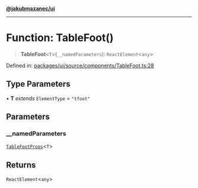 [**@jakubmazanec/ui**](../README.md)

---

# Function: TableFoot()

> **TableFoot**\<`T`\>(`__namedParameters`): `ReactElement`\<`any`\>

Defined in:
[packages/ui/source/components/TableFoot.ts:28](https://github.com/jakubmazanec/tools/blob/dd3219e5c9e39fb2c6c2fa06c4f20acd2118ac84/packages/ui/source/components/TableFoot.ts#L28)

## Type Parameters

• **T** _extends_ `ElementType` = `"tfoot"`

## Parameters

### \_\_namedParameters

[`TableFootProps`](../type-aliases/TableFootProps.md)\<`T`\>

## Returns

`ReactElement`\<`any`\>
